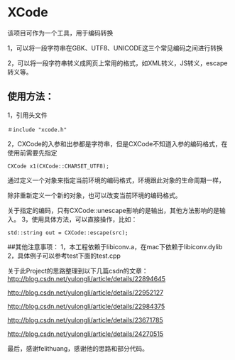 # XCode

该项目可作为一个工具，用于编码转换

1，可以将一段字符串在GBK、UTF8、UNICODE这三个常见编码之间进行转换

2，可以将一段字符串转义成网页上常用的格式，如XML转义，JS转义，escape转义等。

## 使用方法：
1，引用头文件

	＃include "xcode.h"
2，CXCode的入参和出参都是字符串，但是CXCode不知道入参的编码格式，在使用前需要先指定

	CXCode x1(CXCode::CHARSET_UTF8);
   通过定义一个对象来指定当前环境的编码格式，环境跟此对象的生命周期一样，
   
   除非重新定义一个新的对象，也可以改变当前环境的编码格式。

   关于指定的编码，只有CXCode::unescape影响的是输出，其他方法影响的是输入。 
3，使用具体方法，可以直接操作，比如：

	std::string out = CXCode::escape(src);

##其他注意事项：
1，本工程依赖于libiconv.a，在mac下依赖于libiconv.dylib
2，具体例子可以参考test下面的test.cpp  	


关于此Project的思路整理到以下几篇csdn的文章：
<http://blog.csdn.net/yulongli/article/details/22894645>

<http://blog.csdn.net/yulongli/article/details/22952127>

<http://blog.csdn.net/yulongli/article/details/22984375>

<http://blog.csdn.net/yulongli/article/details/23671785>

<http://blog.csdn.net/yulongli/article/details/24270515>

最后，感谢felithuang，感谢他的思路和部分代码。
